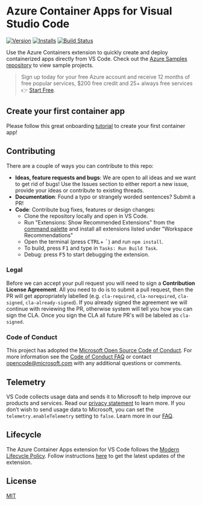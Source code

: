 # Azure Container Apps for Visual Studio Code

<!-- region exclude-from-marketplace -->

[![Version](https://vsmarketplacebadge.apphb.com/version/ms-azuretools.vscode-azurecontainerapps.svg)](https://marketplace.visualstudio.com/items?itemName=ms-azuretools.vscode-azurecontainerapps) [![Installs](https://vsmarketplacebadge.apphb.com/installs-short/ms-azuretools.vscode-azurecontainerapps.svg)](https://marketplace.visualstudio.com/items?itemName=ms-azuretools.vscode-azurecontainerapps) [![Build Status](https://dev.azure.com/ms-azuretools/AzCode/_apis/build/status/vscode-azurecontainerapps?branchName=main)](https://dev.azure.com/ms-azuretools/AzCode/_build?definitionId=39&branchName=main)

<!-- endregion exclude-from-marketplace -->

Use the Azure Containers extension to quickly create and deploy containerized apps directly from VS Code. Check out the [Azure Samples repository](https://aka.ms/ContainerAppsSamples) to view sample projects.

> Sign up today for your free Azure account and receive 12 months of free popular services, $200 free credit and 25+ always free services 👉 [Start Free](https://azure.microsoft.com/free/open-source).

## Create your first container app

Please follow this great onboarding [tutorial](https://aka.ms/container-apps/vscode) to create your first container app!


<!-- region exclude-from-marketplace -->

## Contributing

There are a couple of ways you can contribute to this repo:

* **Ideas, feature requests and bugs**: We are open to all ideas and we want to get rid of bugs! Use the Issues section to either report a new issue, provide your ideas or contribute to existing threads.
* **Documentation**: Found a typo or strangely worded sentences? Submit a PR!
* **Code**: Contribute bug fixes, features or design changes:
  * Clone the repository locally and open in VS Code.
  * Run "Extensions: Show Recommended Extensions" from the [command palette](https://code.visualstudio.com/docs/getstarted/userinterface#_command-palette) and install all extensions listed under "Workspace Recommendations"
  * Open the terminal (press <kbd>CTRL</kbd>+ <kbd>\`</kbd>) and run `npm install`.
  * To build, press <kbd>F1</kbd> and type in `Tasks: Run Build Task`.
  * Debug: press <kbd>F5</kbd> to start debugging the extension.

### Legal

Before we can accept your pull request you will need to sign a **Contribution License Agreement**. All you need to do is to submit a pull request, then the PR will get appropriately labelled (e.g. `cla-required`, `cla-norequired`, `cla-signed`, `cla-already-signed`). If you already signed the agreement we will continue with reviewing the PR, otherwise system will tell you how you can sign the CLA. Once you sign the CLA all future PR's will be labeled as `cla-signed`.

### Code of Conduct

This project has adopted the [Microsoft Open Source Code of Conduct](https://opensource.microsoft.com/codeofconduct/). For more information see the [Code of Conduct FAQ](https://opensource.microsoft.com/codeofconduct/faq/) or contact [opencode@microsoft.com](mailto:opencode@microsoft.com) with any additional questions or comments.

<!-- endregion exclude-from-marketplace -->

## Telemetry

VS Code collects usage data and sends it to Microsoft to help improve our products and services. Read our [privacy statement](https://go.microsoft.com/fwlink/?LinkID=528096&clcid=0x409) to learn more. If you don’t wish to send usage data to Microsoft, you can set the `telemetry.enableTelemetry` setting to `false`. Learn more in our [FAQ](https://code.visualstudio.com/docs/supporting/faq#_how-to-disable-telemetry-reporting).

## Lifecycle

The Azure Container Apps extension for VS Code follows the [Modern Lifecycle Policy](https://docs.microsoft.com/lifecycle/policies/modern). Follow instructions [here](https://code.visualstudio.com/docs/editor/extension-gallery) to get the latest updates of the extension.

## License

[MIT](LICENSE.md)
